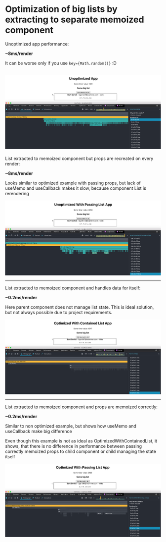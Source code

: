 # Optimization of big lists by extracting to separate memoized component

Unoptimized app performance: 

__~8ms/render__

It can be worse only if you use `key={Math.random()}` :D

![unoptimized](../../../../public/unoptimized.png)
----

List extracted to memoized component but props are recreated on every render:

__~8ms/render__
 
Looks similar to optimized example with passing props, but lack of useMemo and useCallback makes it slow, because component List is rerendering

![unoptimized](../../../../public/unoptimized%20with%20passing%20list.png)

----
List extracted to memoized component and handles data for itself:

__~0.2ms/render__

Here parent component does not manage list state. This is ideal solution, but not always possible due to project requirements.

![optimized](../../../../public/optimized%20with%20contained%20list.png)

----

List extracted to memoized component and props are memoized correctly:

__~0.2ms/render__

Similar to non optimized example, but shows how useMemo and useCallback make big difference 

Even though this example is not as ideal as OptimizedWithContainedList, it shows, that there is no difference in performance between passing correctly memoized props to child component or child managing the state itself

![optimized](../../../../public/optimized%20with%20passing%20list.png)
